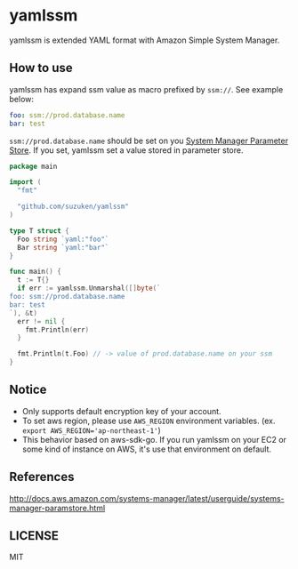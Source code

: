 # yamlssm

yamlssm is extended YAML format with Amazon Simple System Manager.

## How to use

yamlssm has expand ssm value as macro prefixed by `ssm://`. See example below:

```yaml
foo: ssm://prod.database.name
bar: test
```

`ssm://prod.database.name` should be set on you [System Manager Parameter Store](http://docs.aws.amazon.com/systems-manager/latest/userguide/systems-manager-paramstore.html). If you set, yamlssm set a value stored in parameter store.

```go
package main

import (
  "fmt"

  "github.com/suzuken/yamlssm"
)

type T struct {
  Foo string `yaml:"foo"`
  Bar string `yaml:"bar"`
}

func main() {
  t := T{}
  if err := yamlssm.Unmarshal([]byte(`
foo: ssm://prod.database.name
bar: test
`), &t)
  err != nil {
    fmt.Println(err)
  }

  fmt.Println(t.Foo) // -> value of prod.database.name on your ssm
}
```

## Notice

* Only supports default encryption key of your account.
* To set aws region, please use `AWS_REGION` environment variables. (ex. `export AWS_REGION='ap-northeast-1'`)
* This behavior based on aws-sdk-go. If you run yamlssm on your EC2 or some kind of instance on AWS, it's use that environment on default.

## References

http://docs.aws.amazon.com/systems-manager/latest/userguide/systems-manager-paramstore.html

## LICENSE

MIT
